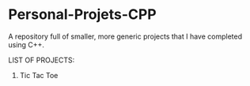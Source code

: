 # Personal-Projets-CPP
A repository full of smaller, more generic projects that I have completed using C++.


LIST OF PROJECTS:
1. Tic Tac Toe
